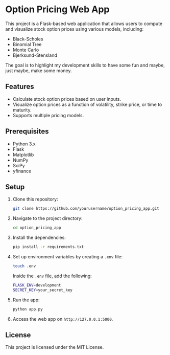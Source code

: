 # Option Pricing Web App

This project is a Flask-based web application that allows users to compute and visualize stock option prices using various models, including:
- Black-Scholes
- Binomial Tree
- Monte Carlo
- Bjerksund-Stensland

The goal is to highlight my development skills to have some fun and maybe, just maybe, make some money.

## Features
- Calculate stock option prices based on user inputs.
- Visualize option prices as a function of volatility, strike price, or time to maturity.
- Supports multiple pricing models.

## Prerequisites
- Python 3.x
- Flask
- Matplotlib
- NumPy
- SciPy
- yfinance

## Setup
1. Clone this repository:
    ```bash
    git clone https://github.com/yourusername/option_pricing_app.git
    ```

2. Navigate to the project directory:
    ```bash
    cd option_pricing_app
    ```

3. Install the dependencies:
    ```bash
    pip install -r requirements.txt
    ```

4. Set up environment variables by creating a `.env` file:
    ```bash
    touch .env
    ```

   Inside the `.env` file, add the following:
    ```bash
    FLASK_ENV=development
    SECRET_KEY=your_secret_key
    ```

5. Run the app:
    ```bash
    python app.py
    ```

6. Access the web app on `http://127.0.0.1:5000`.

## License
This project is licensed under the MIT License.
